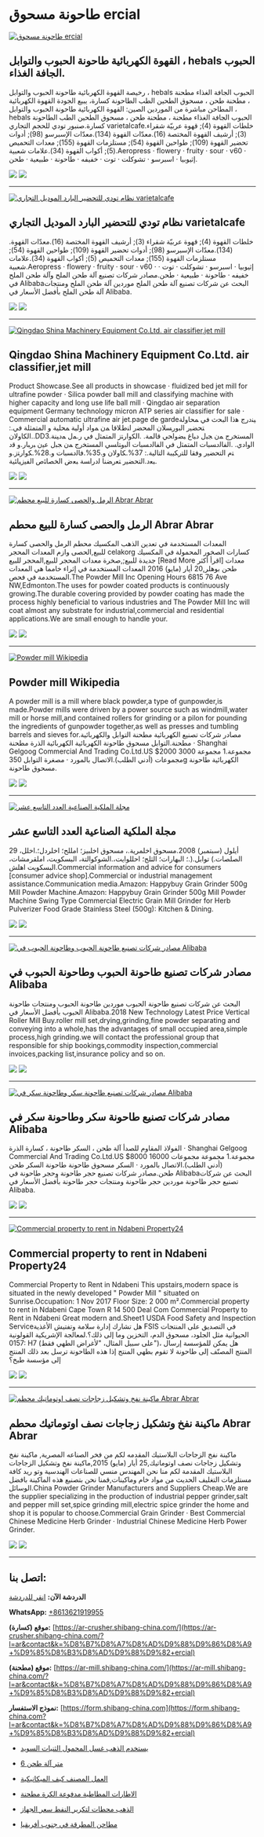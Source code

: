 # طاحونة مسحوق ercial

<a href="https://swt.shibang-china.com/?l=ar&img&k=%D8%B7%D8%A7%D8%AD%D9%88%D9%86%D8%A9+%D9%85%D8%B3%D8%AD%D9%88%D9%82+ercial" target="_blank">![طاحونة مسحوق ercial](http://static.shibang-china.com/all-800x300/719.jpg)</a>

## القهوة الكهربائية طاحونة الحبوب والتوابل ، hebals الحبوب الجافة الغذاء.
رخيصة القهوة الكهربائية طاحونة الحبوب والتوابل ، hebals الحبوب الجافة الغذاء مطحنة ، مطحنة طحن ، مسحوق الطحين الطب الطاحونة كسارة، يبيع الجودة القهوة الكهربائية المطاحن مباشرة من الموردين الصين: القهوة الكهربائية طاحونة الحبوب والتوابل ، hebals الحبوب الجافة الغذاء مطحنة ، مطحنة طحن ، مسحوق الطحين الطب الطاحونة كسارة.صنبور تودي للحجم التجاري varietalcafe.خلطات القهوة (4); قهوة عربيّة شقراء (3); أرشيف القهوة المختصة (16).معدّات القهوة (134).معدّات الإسبرسو (98); أدوات تحضير القهوة (109); طواحين القهوة (54); مستلزمات القهوة (155); معدات التحميص (5); أكواب القهوة (34).علامات شعبية.Aeropress &middot; flowery &middot; fruity &middot; sour &middot; v60 &middot; إثيوبيا &middot; اسبرسو &middot; تشوكلت &middot; توت &middot; خفيفه &middot; طاحونة &middot; طبيعية &middot; طحن.


<a href="https://whatsapp.shibangsoft.com/WhatsApp.php" target="_blank" title="WhatsApp">![](http://static.shibang-china.com/icon/whatsapp.png)</a> <a href="https://swt.shibang-china.com/?l=ar&icon&k=%D8%B7%D8%A7%D8%AD%D9%88%D9%86%D8%A9+%D9%85%D8%B3%D8%AD%D9%88%D9%82+ercial" target="_blank">![](http://static.shibang-china.com/icon/chat-ar.png)</a>

---

<a href="https://swt.shibang-china.com/?l=ar&img&k=%D8%B7%D8%A7%D8%AD%D9%88%D9%86%D8%A9+%D9%85%D8%B3%D8%AD%D9%88%D9%82+ercial" target="_blank">![نظام تودي للتحضير البارد الموديل التجاري varietalcafe](http://static.shibang-china.com/all-800x300/574.jpg)</a>

## نظام تودي للتحضير البارد الموديل التجاري varietalcafe
.خلطات القهوة (4); قهوة عربيّة شقراء (3); أرشيف القهوة المختصة (16).معدّات القهوة (134).معدّات الإسبرسو (98); أدوات تحضير القهوة (109); طواحين القهوة (54); مستلزمات القهوة (155); معدات التحميص (5); أكواب القهوة (34).علامات شعبية.Aeropress &middot; flowery &middot; fruity &middot; sour &middot; v60 &middot; إثيوبيا &middot; اسبرسو &middot; تشوكلت &middot; توت &middot; خفيفه &middot; طاحونة &middot; طبيعية &middot; طحن.مصادر شركات تصنيع آلة طحن الملح وآلة طحن الملح في Alibabaالبحث عن شركات تصنيع آلة طحن الملح موردين آلة طحن الملح ومنتجات آلة طحن الملح بأفضل الأسعار في Alibaba.


<a href="https://whatsapp.shibangsoft.com/WhatsApp.php" target="_blank" title="WhatsApp">![](http://static.shibang-china.com/icon/whatsapp.png)</a> <a href="https://swt.shibang-china.com/?l=ar&icon&k=%D8%B7%D8%A7%D8%AD%D9%88%D9%86%D8%A9+%D9%85%D8%B3%D8%AD%D9%88%D9%82+ercial" target="_blank">![](http://static.shibang-china.com/icon/chat-ar.png)</a>

---

<a href="https://swt.shibang-china.com/?l=ar&img&k=%D8%B7%D8%A7%D8%AD%D9%88%D9%86%D8%A9+%D9%85%D8%B3%D8%AD%D9%88%D9%82+ercial" target="_blank">![Qingdao Shina Machinery Equipment Co.Ltd. air classifier,jet mill](http://static.shibang-china.com/all-800x300/360.jpg)</a>

## Qingdao Shina Machinery Equipment Co.Ltd. air classifier,jet mill
Product Showcase.See all products in showcase &middot; fluidized bed jet mill for ultrafine powder &middot; Silica powder ball mill and classifying machine with higher capacity and long use life ball mill &middot; Qingdao air separation equipment Germany technology micron ATP series air classifier for sale &middot; Commercial automatic ultrafine air jet.page de gardeﻴﻨﺩﺭﺝ ﻫﺫﺍ ﺍﻟﺒﺤﺙ ﻓﻲ ﻤﺤﺎﻭﻟﺔ ﺘﺤﻀﻴﺭ ﺍﻟﺒﻭﺭﺴﻼﻥ ﺍﻟﻤﺤﻀﺭ ﺍﻨﻁﻼﻗﺎ ﻤﻥ ﻤﻭﺍﺩ ﺃﻭﻟﻴﺔ ﻤﺤﻠﻴﺔ ﻭ ﺍﻟﻤﺘﻤﺜﻠﺔ ﻓﻲ.: .ﺍﻟﻜﺎﻭﻻﻥ.DD3.ﺍﻟﻤﺴﺘﺨﺭﺝ ﻤﻥ ﺠﺒل ﺩﺒﺎﻍ ﺒﻀﻭﺍﺤﻲ ﻗﺎﻟﻤﺔ. .ﺍﻟﻜﻭﺍﺭﺘﺯ ﺍﻟﻤﺘﻤﺜل ﻓﻲ ﺭ.ﻤل ﻤﺩﻴﻨﺔ ﺍﻟﻭﺍﺩﻱ. .ﺍﻟﻔﺎﻟﺩﺴﺒﺎﺕ ﺍﻟﻤﺘﻤﺜل ﻓﻲ ﺍﻟﻔﺎﻟﺩﺴﺒﺎﺕ ﺍﻟﺒﻭﺘﺎﺴﻲ ﺍﻟﻤﺴﺘﺨﺭﺝ ﻤﻥ ﺠﺒل ﻋﻴﻥ ﺒﺭﺒﺎﺭ.ﻭ ﻗﺩ ﺘﻡ ﺍﻟﺘﺤﻀﻴﺭ ﻭﻓﻘﺎ ﻟﻠﺘﺭﻜﻴﺒﺔ ﺍﻟﺘﺎﻟﻴﺔ.: 37%.ﻜﺎﻭﻻﻥ ﻭ.35%.ﻓﺎﻟﺩﺴﺒﺎﺕ ﻭ.28%.ﻜﻭﺍﺭﺘﺯ.ﻭ ﺒﻌﺩ.ﺍﻟﺘﺤﻀﻴﺭ ﺘﻌﺭﻀﻨﺎ ﻟﺩﺭﺍﺴﺔ ﺒﻌﺽ ﺍﻟﺨﺼﺎﺌﺹ ﺍﻟﻔﻴﺯﻴﺎﺌﻴﺔ.


<a href="https://whatsapp.shibangsoft.com/WhatsApp.php" target="_blank" title="WhatsApp">![](http://static.shibang-china.com/icon/whatsapp.png)</a> <a href="https://swt.shibang-china.com/?l=ar&icon&k=%D8%B7%D8%A7%D8%AD%D9%88%D9%86%D8%A9+%D9%85%D8%B3%D8%AD%D9%88%D9%82+ercial" target="_blank">![](http://static.shibang-china.com/icon/chat-ar.png)</a>

---

<a href="https://swt.shibang-china.com/?l=ar&img&k=%D8%B7%D8%A7%D8%AD%D9%88%D9%86%D8%A9+%D9%85%D8%B3%D8%AD%D9%88%D9%82+ercial" target="_blank">![الرمل والحصى كسارة للبيع محطم Abrar Abrar](http://static.shibang-china.com/all-800x300/408.jpg)</a>

## الرمل والحصى كسارة للبيع محطم Abrar Abrar
المعدات المستخدمة في تعدين الذهب المكسيك محطم الرمل والحصى كسارة للبيع,الحصى وازم المعدات المحجر celakorg كسارات الصخور المحمولة في المكسيك جديدة للبيع;,صخرة معدات المحجر للبيع,المحجر للبيع [Read More اقرأ أكثر] معدات طحن بوهلر,20 أيار (مايو) 2016 المعدات المستخدمة في إثراء خامما هي المعدات المستخدمة في فحص.The Powder Mill Inc Opening Hours 6815 76 Ave NW,Edmonton.The uses for powder coated products is continuously growing.The durable covering provided by powder coating has made the process highly beneficial to various industries and The Powder Mill Inc will coat almost any substrate for industrial,commercial and residential applications.We are small enough to handle your.


<a href="https://whatsapp.shibangsoft.com/WhatsApp.php" target="_blank" title="WhatsApp">![](http://static.shibang-china.com/icon/whatsapp.png)</a> <a href="https://swt.shibang-china.com/?l=ar&icon&k=%D8%B7%D8%A7%D8%AD%D9%88%D9%86%D8%A9+%D9%85%D8%B3%D8%AD%D9%88%D9%82+ercial" target="_blank">![](http://static.shibang-china.com/icon/chat-ar.png)</a>

---

<a href="https://swt.shibang-china.com/?l=ar&img&k=%D8%B7%D8%A7%D8%AD%D9%88%D9%86%D8%A9+%D9%85%D8%B3%D8%AD%D9%88%D9%82+ercial" target="_blank">![Powder mill Wikipedia](http://static.shibang-china.com/all-800x300/753.jpg)</a>

## Powder mill Wikipedia
A powder mill is a mill where black powder,a type of gunpowder,is made.Powder mills were driven by a power source such as windmill,water mill or horse mill,and contained rollers for grinding or a pilon for pounding the ingredients of gunpowder together,as well as presses and tumbling barrels and sieves for.مصادر شركات تصنيع الكهربائية مطحنة التوابل والكهربائية مطحنة.التوابل مسحوق طاحونة الكهربائية الكهربائية الذرة مطحنة &middot; Shanghai Gelgoog Commercial And Trading Co.Ltd.US $2000 3000 مجموعة.1 مجموعة مجموعات (أدني الطلب).الاتصال بالمورد &middot; مصغرة التوابل 350g الكهربائية طاحونة مسحوق طاحونة.


<a href="https://whatsapp.shibangsoft.com/WhatsApp.php" target="_blank" title="WhatsApp">![](http://static.shibang-china.com/icon/whatsapp.png)</a> <a href="https://swt.shibang-china.com/?l=ar&icon&k=%D8%B7%D8%A7%D8%AD%D9%88%D9%86%D8%A9+%D9%85%D8%B3%D8%AD%D9%88%D9%82+ercial" target="_blank">![](http://static.shibang-china.com/icon/chat-ar.png)</a>

---

<a href="https://swt.shibang-china.com/?l=ar&img&k=%D8%B7%D8%A7%D8%AD%D9%88%D9%86%D8%A9+%D9%85%D8%B3%D8%AD%D9%88%D9%82+ercial" target="_blank">![مجلة الملكية الصناعية العدد التاسع عشر](http://static.shibang-china.com/all-800x300/762.jpg)</a>

## مجلة الملكية الصناعية العدد التاسع عشر
29 أيلول (سبتمبر) 2008.مسحوق اخلمرية.، مسحوق اخلبيز؛ امللح؛ اخلردل؛.اخلل، الصلصات.) توابل.(.؛ البهارات؛ الثلج؛ احللوايت،.الشوكوالتة، البسكويت، املقرمشات، البسكويت اهلش.Commercial information and advice for consumers [consumer advice shop].Commercial or industrial management assistance.Communication media.Amazon: Happybuy Grain Grinder 500g Mill Powder Machine.Amazon: Happybuy Grain Grinder 500g Mill Powder Machine Swing Type Commercial Electric Grain Mill Grinder for Herb Pulverizer Food Grade Stainless Steel (500g): Kitchen &amp; Dining.


<a href="https://whatsapp.shibangsoft.com/WhatsApp.php" target="_blank" title="WhatsApp">![](http://static.shibang-china.com/icon/whatsapp.png)</a> <a href="https://swt.shibang-china.com/?l=ar&icon&k=%D8%B7%D8%A7%D8%AD%D9%88%D9%86%D8%A9+%D9%85%D8%B3%D8%AD%D9%88%D9%82+ercial" target="_blank">![](http://static.shibang-china.com/icon/chat-ar.png)</a>

---

<a href="https://swt.shibang-china.com/?l=ar&img&k=%D8%B7%D8%A7%D8%AD%D9%88%D9%86%D8%A9+%D9%85%D8%B3%D8%AD%D9%88%D9%82+ercial" target="_blank">![مصادر شركات تصنيع طاحونة الحبوب وطاحونة الحبوب في Alibaba](http://static.shibang-china.com/all-800x300/1297.jpg)</a>

## مصادر شركات تصنيع طاحونة الحبوب وطاحونة الحبوب في Alibaba
البحث عن شركات تصنيع طاحونة الحبوب موردين طاحونة الحبوب ومنتجات طاحونة الحبوب بأفضل الأسعار في Alibaba.2018 New Technology Latest Price Vertical Roller Mill Buy.roller mill set,drying,grinding,fine powder separating and conveying into a whole,has the advantages of small occupied area,simple process,high grinding.we will contact the professional group that responsible for ship bookings,commodity inspection,commercial invoices,packing list,insurance policy and so on.


<a href="https://whatsapp.shibangsoft.com/WhatsApp.php" target="_blank" title="WhatsApp">![](http://static.shibang-china.com/icon/whatsapp.png)</a> <a href="https://swt.shibang-china.com/?l=ar&icon&k=%D8%B7%D8%A7%D8%AD%D9%88%D9%86%D8%A9+%D9%85%D8%B3%D8%AD%D9%88%D9%82+ercial" target="_blank">![](http://static.shibang-china.com/icon/chat-ar.png)</a>

---

<a href="https://swt.shibang-china.com/?l=ar&img&k=%D8%B7%D8%A7%D8%AD%D9%88%D9%86%D8%A9+%D9%85%D8%B3%D8%AD%D9%88%D9%82+ercial" target="_blank">![مصادر شركات تصنيع طاحونة سكر وطاحونة سكر في Alibaba](http://static.shibang-china.com/all-800x300/1108.jpg)</a>

## مصادر شركات تصنيع طاحونة سكر وطاحونة سكر في Alibaba
الفولاذ المقاوم للصدأ آلة طحن ، السكر طاحونة ، كسارة الذرة &middot; Shanghai Gelgoog Commercial And Trading Co.Ltd.US $8000 16000 مجموعة.1 مجموعة مجموعات (أدني الطلب).الاتصال بالمورد &middot; السكر مسحوق طاحونة طاحونة السكر طحن طحن.مصادر شركات تصنيع حجر طاحونة وحجر طاحونة في Alibabaالبحث عن شركات تصنيع حجر طاحونة موردين حجر طاحونة ومنتجات حجر طاحونة بأفضل الأسعار في Alibaba.


<a href="https://whatsapp.shibangsoft.com/WhatsApp.php" target="_blank" title="WhatsApp">![](http://static.shibang-china.com/icon/whatsapp.png)</a> <a href="https://swt.shibang-china.com/?l=ar&icon&k=%D8%B7%D8%A7%D8%AD%D9%88%D9%86%D8%A9+%D9%85%D8%B3%D8%AD%D9%88%D9%82+ercial" target="_blank">![](http://static.shibang-china.com/icon/chat-ar.png)</a>

---

<a href="https://swt.shibang-china.com/?l=ar&img&k=%D8%B7%D8%A7%D8%AD%D9%88%D9%86%D8%A9+%D9%85%D8%B3%D8%AD%D9%88%D9%82+ercial" target="_blank">![Commercial property to rent in Ndabeni Property24](http://static.shibang-china.com/all-800x300/427.jpg)</a>

## Commercial property to rent in Ndabeni Property24
Commercial Property to Rent in Ndabeni This upstairs,modern space is situated in the newly developed &quot; Powder Mill &quot; situated on Sunrise.Occupation: 1 Nov 2017 Floor Size: 2 000 m².Commercial property to rent in Ndabeni Cape Town R 14 500 Deal Com Commercial Property to Rent in Ndabeni Great modern and.Sheet1 USDA Food Safety and Inspection Serviceهل تشارك إدارة سلامة وتفتيش الأغذية FSIS في التصديق على المنتجات الحيوانية مثل الجلود، مسحوق الدم، التخزين وما إلى ذلك؟.لمعالجة الإشريكية القولونية 0157: H7 (على سبيل المثال، &quot;لأغراض الطهي فقط&quot;)، هل يمكن للمؤسسة إرسال المنتج المصنّف إلى طاحونة لا تقوم بطهي المنتج إذا هذه الطاحونة ترسل بعد ذلك المنتج إلى مؤسسة طبخ؟


<a href="https://whatsapp.shibangsoft.com/WhatsApp.php" target="_blank" title="WhatsApp">![](http://static.shibang-china.com/icon/whatsapp.png)</a> <a href="https://swt.shibang-china.com/?l=ar&icon&k=%D8%B7%D8%A7%D8%AD%D9%88%D9%86%D8%A9+%D9%85%D8%B3%D8%AD%D9%88%D9%82+ercial" target="_blank">![](http://static.shibang-china.com/icon/chat-ar.png)</a>

---

<a href="https://swt.shibang-china.com/?l=ar&img&k=%D8%B7%D8%A7%D8%AD%D9%88%D9%86%D8%A9+%D9%85%D8%B3%D8%AD%D9%88%D9%82+ercial" target="_blank">![ماكينة نفخ وتشكيل زجاجات نصف اوتوماتيك محطم Abrar Abrar](http://static.shibang-china.com/all-800x300/1279.jpg)</a>

## ماكينة نفخ وتشكيل زجاجات نصف اوتوماتيك محطم Abrar Abrar
ماكينة نفخ الزجاجات البلاستيك المقدمه لكم من فخر الصناعه المصرية, ماكينة نفخ وتشكيل زجاجات نصف اوتوماتيك,25 أيار (مايو) 2015,ماكينة نفخ وتشكيل الزجاجات البلاستيك المقدمة لكم منا نحن المهندس منسي للصناعات الهندسية وتو ريد كافة مستلزمات التغليف الحديث من مواد خام وماكينات,قمنا نحن بتصنيع هذه الماكينة بافضل الوسائل.China Powder Grinder Manufacturers and Suppliers Cheap.We are the supplier specializing in the production of industrial pepper grinder,salt and pepper mill set,spice grinding mill,electric spice grinder the home and shop it is popular to choose.Commercial Grain Grinder &middot; Best Commercial Chinese Medicine Herb Grinder &middot; Industrial Chinese Medicine Herb Power Grinder.


<a href="https://whatsapp.shibangsoft.com/WhatsApp.php" target="_blank" title="WhatsApp">![](http://static.shibang-china.com/icon/whatsapp.png)</a> <a href="https://swt.shibang-china.com/?l=ar&icon&k=%D8%B7%D8%A7%D8%AD%D9%88%D9%86%D8%A9+%D9%85%D8%B3%D8%AD%D9%88%D9%82+ercial" target="_blank">![](http://static.shibang-china.com/icon/chat-ar.png)</a>

---
## اتصل بنا:

**الدردشة الآن:** [انقر للدردشة](https://swt.shibang-china.com?l=ar&contact&k=%D8%B7%D8%A7%D8%AD%D9%88%D9%86%D8%A9+%D9%85%D8%B3%D8%AD%D9%88%D9%82+ercial)

**WhatsApp:**  [+8613621919955](https://whatsapp.shibangsoft.com/WhatsApp.php)

**موقع (كسارة):** [https://ar-crusher.shibang-china.com/](https://ar-crusher.shibang-china.com/?l=ar&contact&k=%D8%B7%D8%A7%D8%AD%D9%88%D9%86%D8%A9+%D9%85%D8%B3%D8%AD%D9%88%D9%82+ercial)

**موقع (مطحنة):** [https://ar-mill.shibang-china.com/](https://ar-mill.shibang-china.com/?l=ar&contact&k=%D8%B7%D8%A7%D8%AD%D9%88%D9%86%D8%A9+%D9%85%D8%B3%D8%AD%D9%88%D9%82+ercial)

**نموذج الاستفسار:** [https://form.shibang-china.com](https://form.shibang-china.com?l=ar&contact&k=%D8%B7%D8%A7%D8%AD%D9%88%D9%86%D8%A9+%D9%85%D8%B3%D8%AD%D9%88%D9%82+ercial)

* [يستخدم الذهب غسل المحمول الثنيات السويد](../26/%D9%8A%D8%B3%D8%AA%D8%AE%D8%AF%D9%85%20%D8%A7%D9%84%D8%B0%D9%87%D8%A8%20%D8%BA%D8%B3%D9%84%20%D8%A7%D9%84%D9%85%D8%AD%D9%85%D9%88%D9%84%20%D8%A7%D9%84%D8%AB%D9%86%D9%8A%D8%A7%D8%AA%20%D8%A7%D9%84%D8%B3%D9%88%D9%8A%D8%AF.md)

* [6 متر آلة طحن](../28/6%20%D9%85%D8%AA%D8%B1%20%D8%A2%D9%84%D8%A9%20%D8%B7%D8%AD%D9%86.md)

* [العمل المصنف كيف الميكانيكية](../29/%D8%A7%D9%84%D8%B9%D9%85%D9%84%20%D8%A7%D9%84%D9%85%D8%B5%D9%86%D9%81%20%D9%83%D9%8A%D9%81%20%D8%A7%D9%84%D9%85%D9%8A%D9%83%D8%A7%D9%86%D9%8A%D9%83%D9%8A%D8%A9.md)

* [الاطارات المطاطية مدفوعة الكرة مطحنة](../29/%D8%A7%D9%84%D8%A7%D8%B7%D8%A7%D8%B1%D8%A7%D8%AA%20%D8%A7%D9%84%D9%85%D8%B7%D8%A7%D8%B7%D9%8A%D8%A9%20%D9%85%D8%AF%D9%81%D9%88%D8%B9%D8%A9%20%D8%A7%D9%84%D9%83%D8%B1%D8%A9%20%D9%85%D8%B7%D8%AD%D9%86%D8%A9.md)

* [الذهب محطات لتكرير النفط سعر الجهاز](../30/%D8%A7%D9%84%D8%B0%D9%87%D8%A8%20%D9%85%D8%AD%D8%B7%D8%A7%D8%AA%20%D9%84%D8%AA%D9%83%D8%B1%D9%8A%D8%B1%20%D8%A7%D9%84%D9%86%D9%81%D8%B7%20%D8%B3%D8%B9%D8%B1%20%D8%A7%D9%84%D8%AC%D9%87%D8%A7%D8%B2.md)

* [مطاحن المطرقة في جنوب أفريقيا](../30/%D9%85%D8%B7%D8%A7%D8%AD%D9%86%20%D8%A7%D9%84%D9%85%D8%B7%D8%B1%D9%82%D8%A9%20%D9%81%D9%8A%20%D8%AC%D9%86%D9%88%D8%A8%20%D8%A3%D9%81%D8%B1%D9%8A%D9%82%D9%8A%D8%A7.md)